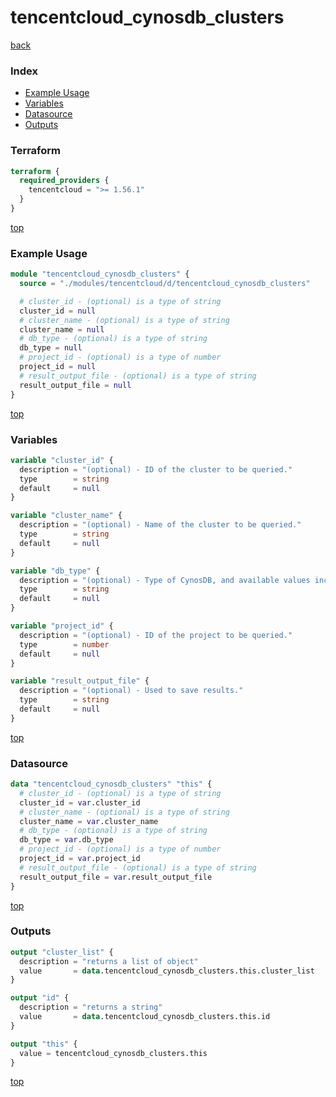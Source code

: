 # tencentcloud_cynosdb_clusters

[back](../tencentcloud.md)

### Index

- [Example Usage](#example-usage)
- [Variables](#variables)
- [Datasource](#datasource)
- [Outputs](#outputs)

### Terraform

```terraform
terraform {
  required_providers {
    tencentcloud = ">= 1.56.1"
  }
}
```

[top](#index)

### Example Usage

```terraform
module "tencentcloud_cynosdb_clusters" {
  source = "./modules/tencentcloud/d/tencentcloud_cynosdb_clusters"

  # cluster_id - (optional) is a type of string
  cluster_id = null
  # cluster_name - (optional) is a type of string
  cluster_name = null
  # db_type - (optional) is a type of string
  db_type = null
  # project_id - (optional) is a type of number
  project_id = null
  # result_output_file - (optional) is a type of string
  result_output_file = null
}
```

[top](#index)

### Variables

```terraform
variable "cluster_id" {
  description = "(optional) - ID of the cluster to be queried."
  type        = string
  default     = null
}

variable "cluster_name" {
  description = "(optional) - Name of the cluster to be queried."
  type        = string
  default     = null
}

variable "db_type" {
  description = "(optional) - Type of CynosDB, and available values include `MYSQL`, `POSTGRESQL`."
  type        = string
  default     = null
}

variable "project_id" {
  description = "(optional) - ID of the project to be queried."
  type        = number
  default     = null
}

variable "result_output_file" {
  description = "(optional) - Used to save results."
  type        = string
  default     = null
}
```

[top](#index)

### Datasource

```terraform
data "tencentcloud_cynosdb_clusters" "this" {
  # cluster_id - (optional) is a type of string
  cluster_id = var.cluster_id
  # cluster_name - (optional) is a type of string
  cluster_name = var.cluster_name
  # db_type - (optional) is a type of string
  db_type = var.db_type
  # project_id - (optional) is a type of number
  project_id = var.project_id
  # result_output_file - (optional) is a type of string
  result_output_file = var.result_output_file
}
```

[top](#index)

### Outputs

```terraform
output "cluster_list" {
  description = "returns a list of object"
  value       = data.tencentcloud_cynosdb_clusters.this.cluster_list
}

output "id" {
  description = "returns a string"
  value       = data.tencentcloud_cynosdb_clusters.this.id
}

output "this" {
  value = tencentcloud_cynosdb_clusters.this
}
```

[top](#index)